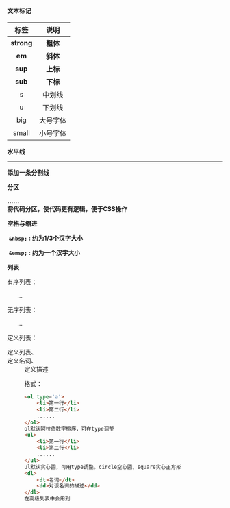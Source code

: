 #### 文本标记

|    标签    |   说明   |
| :--------: | :------: |
| **strong** | **粗体** |
|   **em**   | **斜体** |
|  **sup**   | **上标** |
|  **sub**   | **下标** |
|     s      |  中划线  |
|     u      |  下划线  |
|    big     | 大号字体 |
|   small    | 小号字体 |

**水平线 <hr/>            添加一条分割线**

**分区 <div>......</div>              将代码分区，使代码更有逻辑，便于CSS操作**

**空格与缩进**

​        **`&nbsp;` : 约为1/3个汉字大小**

​        **`&emsp;` : 约为一个汉字大小**

**列表**

有序列表：<ol>...</ol>

无序列表：<ul>...</ul>

定义列表：<dl> 定义列表、<dt>定义名词、<dd>定义描述

格式：

```html
<ol type='a'>
    <li>第一行</li>
    <li>第二行</li>
    ......
</ol>
ol默认阿拉伯数字排序，可在type调整
<ul>
    <li>第一行</li>
    <li>第二行</li>
    ......
</ul>
ul默认实心圆，可用type调整。circle空心圆、square实心正方形
<dl>
    <dt>名词</dt>
    <dd>对该名词的描述</dd>
</dl>
在高级列表中会用到
```

